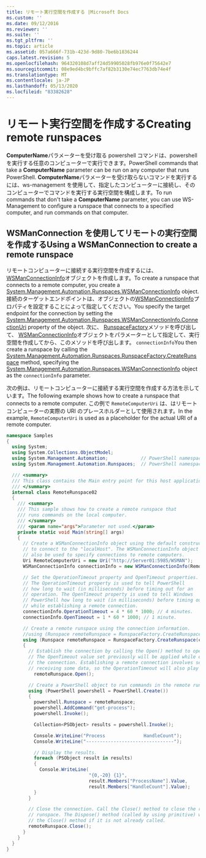 ```yaml
---
title: リモート実行空間を作成する |Microsoft Docs
ms.custom: ''
ms.date: 09/12/2016
ms.reviewer: ''
ms.suite: ''
ms.tgt_pltfrm: ''
ms.topic: article
ms.assetid: 057a666f-731b-423d-9d80-7be6b1836244
caps.latest.revision: 5
ms.openlocfilehash: 964320108d7aff24d59905028fb976e0f75642e7
ms.sourcegitcommit: 08e9ed4bc9bffc7af82b3130e74ec7763db74e4f
ms.translationtype: MT
ms.contentlocale: ja-JP
ms.lasthandoff: 05/13/2020
ms.locfileid: "83382628"
---
```

# <a name="creating-remote-runspaces"></a><span data-ttu-id="4726f-102">リモート実行空間を作成する</span><span class="sxs-lookup"><span data-stu-id="4726f-102">Creating remote runspaces</span></span>

<span data-ttu-id="4726f-103">**ComputerName**パラメーターを受け取る powershell コマンドは、powershell を実行する任意のコンピューターで実行できます。</span><span class="sxs-lookup"><span data-stu-id="4726f-103">PowerShell commands that take a **ComputerName** parameter can be run on any computer that runs PowerShell.</span></span> <span data-ttu-id="4726f-104">**ComputerName**パラメーターを受け取らないコマンドを実行するには、ws-management を使用して、指定したコンピューターに接続し、そのコンピューターでコマンドを実行する実行空間を構成します。</span><span class="sxs-lookup"><span data-stu-id="4726f-104">To run commands that don't take a **ComputerName** parameter, you can use WS-Management to configure a runspace that connects to a specified computer, and run commands on that computer.</span></span>

## <a name="using-a-wsmanconnection-to-create-a-remote-runspace"></a><span data-ttu-id="4726f-105">WSManConnection を使用してリモートの実行空間を作成する</span><span class="sxs-lookup"><span data-stu-id="4726f-105">Using a WSManConnection to create a remote runspace</span></span>

 <span data-ttu-id="4726f-106">リモートコンピューターに接続する実行空間を作成するには、 [WSManConnectionInfo](/dotnet/api/System.Management.Automation.Runspaces.WSManConnectionInfo)オブジェクトを作成します。</span><span class="sxs-lookup"><span data-stu-id="4726f-106">To create a runspace that connects to a remote computer, you create a [System.Management.Automation.Runspaces.WSManConnectionInfo](/dotnet/api/System.Management.Automation.Runspaces.WSManConnectionInfo) object.</span></span> <span data-ttu-id="4726f-107">接続のターゲットエンドポイントは、オブジェクトの[WSManConnectionInfo](/dotnet/api/System.Management.Automation.Runspaces.WSManConnectionInfo.ConnectionUri)プロパティを設定することによって指定してください。</span><span class="sxs-lookup"><span data-stu-id="4726f-107">You specify the target endpoint for the connection by setting the [System.Management.Automation.Runspaces.WSManConnectionInfo.ConnectionUri](/dotnet/api/System.Management.Automation.Runspaces.WSManConnectionInfo.ConnectionUri) property of the object.</span></span> <span data-ttu-id="4726f-108">次に、 [RunspaceFactory](/dotnet/api/System.Management.Automation.Runspaces.RunspaceFactory.CreateRunspace)メソッドを呼び出して、 [WSManConnectionInfo](/dotnet/api/System.Management.Automation.Runspaces.WSManConnectionInfo)オブジェクトをパラメーターとして指定して、実行空間を作成してから、このメソッドを呼び出します。 `connectionInfo`</span><span class="sxs-lookup"><span data-stu-id="4726f-108">You then create a runspace by calling the [System.Management.Automation.Runspaces.RunspaceFactory.CreateRunspace](/dotnet/api/System.Management.Automation.Runspaces.RunspaceFactory.CreateRunspace) method, specifying the [System.Management.Automation.Runspaces.WSManConnectionInfo](/dotnet/api/System.Management.Automation.Runspaces.WSManConnectionInfo) object as the `connectionInfo` parameter.</span></span>

 <span data-ttu-id="4726f-109">次の例は、リモートコンピューターに接続する実行空間を作成する方法を示しています。</span><span class="sxs-lookup"><span data-stu-id="4726f-109">The following example shows how to create a runspace that connects to a remote computer.</span></span> <span data-ttu-id="4726f-110">この例で `RemoteComputerUri` は、はリモートコンピューターの実際の URI のプレースホルダーとして使用されます。</span><span class="sxs-lookup"><span data-stu-id="4726f-110">In the example, `RemoteComputerUri` is used as a placeholder for the actual URI of a remote computer.</span></span>

```csharp
namespace Samples
{
  using System;
  using System.Collections.ObjectModel;
  using System.Management.Automation;            // PowerShell namespace.
  using System.Management.Automation.Runspaces;  // PowerShell namespace.

  /// <summary>
  /// This class contains the Main entry point for this host application.
  /// </summary>
  internal class RemoteRunspace02
  {
    /// <summary>
    /// This sample shows how to create a remote runspace that
    /// runs commands on the local computer.
    /// </summary>
    /// <param name="args">Parameter not used.</param>
    private static void Main(string[] args)
    {
      // Create a WSManConnectionInfo object using the default constructor
      // to connect to the "localHost". The WSManConnectionInfo object can
      // also be used to specify connections to remote computers.
      Uri RemoteComputerUri = new Uri("http://Server01:5985/WSMAN");
      WSManConnectionInfo connectionInfo = new WSManConnectionInfo(RemoteComputerUri);

      // Set the OperationTimeout property and OpenTimeout properties.
      // The OperationTimeout property is used to tell PowerShell
      // how long to wait (in milliseconds) before timing out for an
      // operation. The OpenTimeout property is used to tell Windows
      // PowerShell how long to wait (in milliseconds) before timing out
      // while establishing a remote connection.
      connectionInfo.OperationTimeout = 4 * 60 * 1000; // 4 minutes.
      connectionInfo.OpenTimeout = 1 * 60 * 1000; // 1 minute.

      // Create a remote runspace using the connection information.
      //using (Runspace remoteRunspace = RunspaceFactory.CreateRunspace())
      using (Runspace remoteRunspace = RunspaceFactory.CreateRunspace(connectionInfo))
      {
        // Establish the connection by calling the Open() method to open the runspace.
        // The OpenTimeout value set previously will be applied while establishing
        // the connection. Establishing a remote connection involves sending and
        // receiving some data, so the OperationTimeout will also play a role in this process.
          remoteRunspace.Open();

        // Create a PowerShell object to run commands in the remote runspace.
        using (PowerShell powershell = PowerShell.Create())
        {
          powershell.Runspace = remoteRunspace;
          powershell.AddCommand("get-process");
          powershell.Invoke();

          Collection<PSObject> results = powershell.Invoke();

          Console.WriteLine("Process              HandleCount");
          Console.WriteLine("--------------------------------");

          // Display the results.
          foreach (PSObject result in results)
          {
            Console.WriteLine(
                              "{0,-20} {1}",
                              result.Members["ProcessName"].Value,
                              result.Members["HandleCount"].Value);
          }
        }

        // Close the connection. Call the Close() method to close the remote
        // runspace. The Dispose() method (called by using primitive) will call
        // the Close() method if it is not already called.
        remoteRunspace.Close();
      }
    }
  }
}
```
